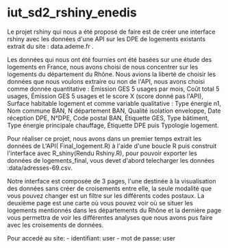 # iut_sd2_rshiny_enedis
Le projet rshiny qui nous a été proposé de faire est de créer une interface rshiny avec les données d'une API sur les DPE de logements existants extrait du site : data.ademe.fr .

Les données qui nous ont été fournies ont été basées sur une étude des logements en France, nous avons choisi de nous concentrer sur les logements du département du Rhône. Nous avions la liberté de choisir les données que nous voulons extraire ou non de l'API, nous avons choisi comme donnée quantitative : Émission GES 5 usages par mois, Coût total 5 usages, Émission GES 5 usages et le score X (score donné pas l'API), Surface habitable logement et comme variable qualitative : Type énergie n1, Nom commune BAN, N département BAN, Qualité isolation enveloppe, Date réception DPE, N°DPE, Code postal BAN, Étiquette GES, Type bâtiment, Type énergie principale chauffage, Étiquette DPE puis Typologie logement.

Pour réaliser ce projet, nous avons dans un premier temps extrait les données de L'API( Final_logement.R) à l'aide d'une boucle R puis construit l'interface avec R_shiny(Rendu Rshiny.R), pour pouvoir exporter les données de logements_final, vous devet d'abord telecharger les données :data/adresses-69.csv.

Notre interface est composée de 3 pages, l'une destinée à la visualisation des données sans créer de croisements entre elle, la seule modalité que vous pouvez changer est un filtre sur les différents codes postaux. La deuxième page est une carte où vous pouvez voir où se situer les logements mentionnés dans les départements du Rhône et la dernière page vous permettra de voir les différentes analyses que nous avons pus faire avec les croisements de données.

Pour accedé au site:  - identifiant: user
                      - mot de passe: user 
